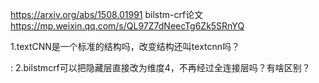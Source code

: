 https://arxiv.org/abs/1508.01991  bilstm-crf论文
https://mp.weixin.qq.com/s/QL97Z7dNeecTg6Zk5SRnYQ

1.textCNN是一个标准的结构吗，改变结构还叫textcnn吗？

:
2.bilstmcrf可以把隐藏层直接改为维度4，不再经过全连接层吗？有啥区别？
